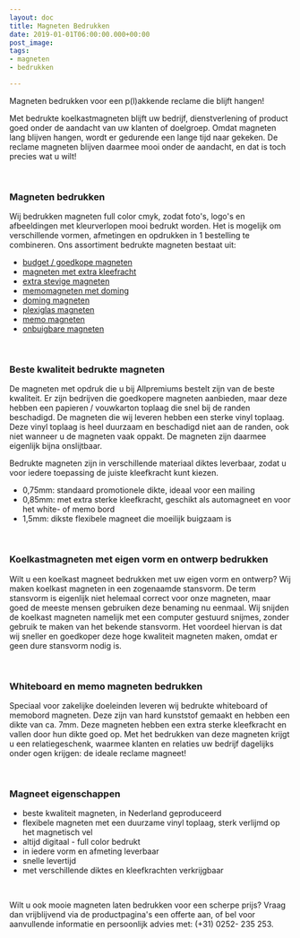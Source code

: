 ```yaml
---
layout: doc
title: Magneten Bedrukken
date: 2019-01-01T06:00:00.000+00:00
post_image: 
tags:
- magneten
- bedrukken

---
```

<p>Magneten bedrukken voor een p(l)akkende reclame die blijft hangen!</p>
<p> Met bedrukte koelkastmagneten blijft uw bedrijf, dienstverlening of product goed onder de aandacht van uw klanten of doelgroep. Omdat magneten lang blijven hangen, wordt er gedurende een lange tijd naar gekeken. De reclame magneten blijven daarmee mooi onder de aandacht, en dat is toch precies wat u wilt!</p>
<br>

<h3 class="pdp">Magneten bedrukken</h3>
<p>
<p>Wij bedrukken magneten full color cmyk, zodat foto's, logo's en afbeeldingen met kleurverlopen mooi bedrukt worden. Het is mogelijk om verschillende vormen, afmetingen en opdrukken in 1 bestelling te combineren. Ons assortiment bedrukte magneten bestaat uit:</p> 

<ul>
<li><a class="blue" href="https://www.allpremiums.nl/goedkope-magneten-bedrukken/" title="budget goedkope bedrukte magneten">budget / goedkope magneten</a></li>
  
<li><a class="blue" href="https://www.allpremiums.nl/magneten-bedrukken-extra-kleefkracht/" title="bedrukte magneten extra kleefkracht">magneten met extra kleefracht</a></li>
  
<li><a class="blue" href="https://www.allpremiums.nl/extra-stevige-magneten-bedrukken/" title="extra stevige magneten bedrukken">extra stevige magneten</a></li>
  
<li><a class="blue" href="https://www.allpremiums.nl/memomagneten-doming-bedrukken/" title="bedrukte memomagneten met doming">memomagneten met doming</a></li>  
 
<li><a class="blue" href="https://www.allpremiums.nl/doming-magneten-bedrukken/" title="bedrukte doming magneten">doming magneten</a></li>    
  
<li><a class="blue" href="https://www.allpremiums.nl/plexiglas-magneten-bedrukken/" title="bedrukte plexiglas magneten">plexiglas magneten</a></li>      
  
<li><a class="blue" href="https://www.allpremiums.nl/memomagneten-bedrukken/" title="bedrukte memo magneten">memo magneten</a></li>       
  
<li><a class="blue" href="https://www.allpremiums.nl/onbuigbare-magneten-bedrukken/" title="onbuigbare bedrukte magneten">onbuigbare magneten</a></li>    
</ul>
<br>
  
<h3 class="pdp">Beste kwaliteit bedrukte magneten</h3>
<p>
<p>De magneten met opdruk die u bij Allpremiums bestelt zijn van de beste kwaliteit. Er zijn bedrijven die goedkopere magneten aanbieden, maar deze hebben een papieren / vouwkarton toplaag die snel bij de randen beschadigd. De magneten die wij leveren hebben een sterke vinyl toplaag. Deze vinyl toplaag is heel duurzaam en beschadigd niet aan de randen, ook niet wanneer u de magneten vaak oppakt. De magneten zijn daarmee eigenlijk bijna onslijtbaar.</p>

<p>Bedrukte magneten zijn in verschillende materiaal diktes leverbaar, zodat u voor iedere toepassing de juiste kleefkracht kunt kiezen.</p>

<ul>
  <li>0,75mm: standaard promotionele dikte, ideaal voor een mailing</li>
  <li>0,85mm: met extra sterke kleefkracht, geschikt als automagneet en voor het white- of memo bord</li>
  <li>1,5mm: dikste flexibele magneet die moeilijk buigzaam is</li>
  </ul>
<p>
<br>

<h3 class="pdp">Koelkastmagneten met eigen vorm en ontwerp bedrukken</h3>
<p>
<p>Wilt u een koelkast magneet bedrukken met uw eigen vorm en ontwerp? Wij maken koelkast magneten in een zogenaamde stansvorm. De term stansvorm is eigenlijk niet helemaal correct voor onze magneten, maar goed de meeste mensen gebruiken deze benaming nu eenmaal. Wij snijden de koelkast magneten namelijk met een computer gestuurd snijmes, zonder gebruik te maken van het bekende stansvorm. Het voordeel hiervan is dat wij sneller en goedkoper deze hoge kwaliteit magneten maken, omdat er geen dure stansvorm nodig is.</p>
<br>  

<h3 class="pdp">Whiteboard en memo magneten bedrukken</h3>
<p>
<p>Speciaal voor zakelijke doeleinden leveren wij bedrukte whiteboard of memobord magneten. Deze zijn van hard kunststof gemaakt en hebben een dikte van ca. 7mm. Deze magneten hebben een extra sterke kleefkracht en vallen door hun dikte goed op. Met het bedrukken van deze magneten krijgt u een relatiegeschenk, waarmee klanten en relaties uw bedrijf dagelijks onder ogen krijgen: de ideale reclame magneet!</p>
<br>

<h3 class="pdp">Magneet eigenschappen</h3>
<p>
<ul>
  <li>beste kwaliteit magneten, in Nederland geproduceerd</li>
  <li>flexibele magneten met een duurzame vinyl toplaag, sterk verlijmd op het magnetisch vel</li>
  <li>altijd digitaal - full color bedrukt</li>
  <li>in iedere vorm en afmeting leverbaar</li>
  <li>snelle levertijd</li>
  <li>met verschillende diktes en kleefkrachten verkrijgbaar</li>
</ul>
<br>

<p>Wilt u ook mooie magneten laten bedrukken voor een scherpe prijs?
Vraag dan vrijblijvend via de productpagina's een offerte aan, of bel voor aanvullende informatie en persoonlijk advies met: (+31) 0252- 235 253.</p>